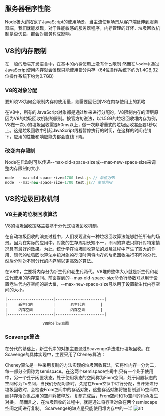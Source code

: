 ## 服务器程序性能
Node极大的拓宽了JavaScript的使用场景，当主流使用场景从客户端延伸到服务器端，我们就能发现，对于性能敏感的服务器程序，内存管理的好坏、垃圾回收机制是否优良，都会对服务构成影响。

## V8的内存限制
在一般的后端开发语言中，在基本的内存使用上没有什么限制
然而在Node中通过JavaScript使用内存就会发现只能使用部分内存（64位操作系统下约为1.4GB,32位操作系统下约为0.7GB）
### V8的对象分配
要知晓V8为何会限制内存的使用量，则需要回归到V8在内存使用上的策略

在V8中，所有的JavaScript对象都是通过堆来进行分配的。V8限制内存的深层原因为V8的垃圾回收机制的限制。按官方的说法，以1.5GB的垃圾回收堆内存为例，V8做一次小的垃圾回收需要50ms以上，做一次非增量式的垃圾回收甚至要1秒以上。这是垃圾回收中引起JavaScript线程暂停执行的时间，在这样的时间花销下，应用的性能和响应能力都会直线下降。

### 改变内存限制
Node在启动时可以传递--max-old-space-size或--max-new-space-size来调整内存限制的大小
```js
node  --max-old-space-size=1700 test.js // 单位为MB
node  --max-new-space-size=1700 test.js// 单位为KB
```
## V8的垃圾回收机制
### V8主要的垃圾回收算法
V8的垃圾回收策略主要基于分代式垃圾回收机制。

在自动垃圾回收的演变过程中，人们发现没有一种垃圾回收算法能够胜任所有的场景。因为在实际的应用中，对象的生存周期长短不一，不同的算法只能针对特定情况具有最好的效果。为此，统计学在垃圾回收算法的发展过程中产生了较大的作用，现代的垃圾回收算法中按对象的存活时间将内存的垃圾回收进行不同的分代，然后分别对不同分代的内存施以更高效的算法。

在V8中，主要将内存分为新生代和老生代两代。V8堆的整体大小就是新生代和老生代使用的内存空间。前面提到的--max-old-space-size命令行参数可以用于设置老生代内存空间的最大值，--max-new-space-size可以用于设置新生代内存空间的大小。
```
|---------------------|----------------------|
|     新生代的         |       老生代的       |
|     内存空间         |       内存空间       |
|---------------------|----------------------|

                 V8的分代示意图
```
### Scavenge算法
在分代的基础上，新生代中的对象主要通过Scavenge算法进行垃圾回收。在Scavenge的具体实现中，主要采用了Cheney算法：

Cheney算法是一种采用复制的方法实现的垃圾回收算法，它将堆内存一分为二，每一部分空间称为semispace。在这两个semispace空间中,只有一个处于使用中，另一个处于闲置状态，处于使用状态的空间称为Form空间，处于闲置状态的空间称为To空间，当我们分配对象时，先是在From空间中进行分配，当开始进行垃圾回收时，会检查From空间中的存活对象，这些存活对象将被复制到To空间中,而非存活对象占用的空间将被释放。复制完成后，From空间和To空间的角色发生对换。
简而言之，在垃圾回收的过程中，就是通过将存活对象在两个semiscape空间之间进行复制。
Scanvenge的缺点是只能使用堆内存中的一半
![alt](https://static01.imgkr.com/temp/c44d11d07e9748ea9fb785619d5ca9b3.jpg)